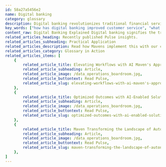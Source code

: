 ```yaml
---
id: 58a27a5456e2
name: Digital banking
category: glossary
description: Digital banking revolutionizes traditional financial services by enabling customers to perform transactions and access banking information remotely 24/7, thus offering greater convenience, lower costs, and personalized experiences.
key_words: ["how has digital banking improved customer service", "what are the benefits of digital banking for businesses", "how does digital banking enhance financial transactions", "what technologies are behind digital banking", "how secure is digital banking for customers", "what are the cost savings of digital banking for banks", "how does artificial intelligence play a role in digital banking", "what is the future of digital banking look like", "how does digital banking contribute to customer stickiness", "can digital banking services be personalized for individual customers"]
content_raw: Digital Banking Explained Digital banking signifies the transformation of traditional banking services, activities, and operations undertaken in physical bank branches towards the realm of the internet. This modern approach to banking supports seamless transaction execution and information access, to customers at any location and any given time. The Benefits of Digital Banking The adoption of digital banking offers a multitude of lucrative benefits. For customers, digital banking appeals with its convenience, offering 24/7 remote access, decreased transaction charges, quicker service times, and innovative features across a wide array of banking activities such as payments, account checking, and deposits. Digital banking's adaptability provides personalized experiences for customers, enhancing their overall satisfaction and strengthening the company-customer relationship. Furthermore, not only does digital banking streamline the customer experience, but it also entails significant benefits for banking institutions themselves. The shift from physical, manual operations to digital alternatives allows for lower operating costs via reduced need for physical branches and customer self-service options. Additionally, the implementation of creative revenue models generates increased profits. Moreover, when customers are thus engaged and satisfied due to these innovative banking services and products, they are more likely to remain committed to the financial institution, contributing to what's known as customer stickiness. At Maven Technologies, we strive to unlock the potential of digital banking solutions, bringing about convenience, efficiency, and innovation to the forefront of financial transactions. As experienced professionals in technological integration, we're committed to helping businesses and government operations experience first-hand the unparalleled benefits of integrating cutting-edge technologies into their daily operations. Whether small-scale businesses or large corporations, we are dedicated to delivering value at scale, ensuring that each customer savors the business benefits brought about by these elite technologies.
related_articles_heading: Recently published Pulse insights.
related_articles_subheading: Practical Application
related_articles_description: Read how Mavens implement this with our clients.
related_articles_category: Glossary in Action
related_articles_items: [
	{
		related_article_title: Elevating Workflows with AI Maven's Approach,
		related_article_subheading: Article,
		related_article_image: /data_operations_boardroom.jpg,
		related_article_buttontext: Read Pulse,
		related_article_slug: elevating-workflows-with-ai-maven's-approach
	},
	{
		related_article_title: Optimized Outcomes with AI-Enabled Solutions,
		related_article_subheading: Article,
		related_article_image: /data_operations_boardroom.jpg,
		related_article_buttontext: Read Pulse,
		related_article_slug: optimized-outcomes-with-ai-enabled-solutions
	},
	{
		related_article_title: Maven Transforming the Landscape of Autonomous Vehicles,
		related_article_subheading: Article,
		related_article_image: /data_operations_boardroom.jpg,
		related_article_buttontext: Read Pulse,
		related_article_slug: maven-transforming-the-landscape-of-autonomous-vehicles
	},
]
---
```

